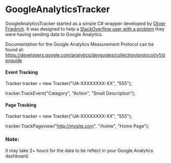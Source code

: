 # GoogleAnalyticsTracker

GoogleAnalyticsTracker started as a simple C# wrapper developed by [Oliver Friedrich](https://gist.github.com/0liver/11229128). It was designed to help a [StackOverflow user with a problem](http://stackoverflow.com/a/23253778/1110819) they were having sending data to Google Analytics.

Documentation for the Google Analytics Measurement Protocol can be found at:
https://developers.google.com/analytics/devguides/collection/protocol/v1/devguide

#### **Event Tracking**
Tracker tracker = new Tracker("UA-XXXXXXXX-XX", "555");

tracker.TrackEvent("Category", "Action", "Small Description");

#### **Page Tracking**

Tracker tracker = new Tracker("UA-XXXXXXXX-XX", "555");

tracker.TrackPageview("http://mysite.com", "/home", "Home Page");


### **Note:**
It may take 2+ hours for the data to be reflect in your Google Analytics dashboard.

